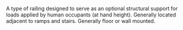 A type of railing designed to serve as an optional structural support for loads applied by human occupants (at hand height). Generally located adjacent to ramps and stairs. Generally floor or wall mounted.